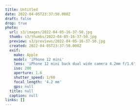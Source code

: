 ```yaml
---
title: Untitled
date: 2022-04-05T23:37:50.000Z
draft: false
drop: true
photo:
  url: s3/images/2022-04-05-16-37-50.jpg
  thumb: s3/thumbs/2022-04-05-16-37-50.jpg
  preview: s3/previews/2022-04-05-16-37-50.jpg
  created: 2022-04-05T23:37:50.000Z
  exif:
    make: Apple
    model: 'iPhone 12 mini'
    lens: 'iPhone 12 mini back dual wide camera 4.2mm f/1.6'
    iso: 200
    aperture: 1.6
    shutter_speed: 1/60
    focal_length: '4.2 mm'
    gps: null
  title: null
  caption: null
links: []
---
```

